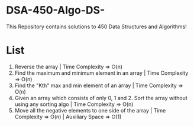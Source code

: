 # DSA-450-Algo-DS-

This Repository contains solutions to 450 Data Structures and Algorithms!

# List

1. Reverse the array | Time Complexity => O(n)
2. Find the maximum and minimum element in an array | Time Complexity => O(n)
3. Find the "Kth" max and min element of an array | Time Complexity => O(n)
4. Given an array which consists of only 0, 1 and 2. Sort the array without using any sorting algo | Time Complexity => O(n)
5. Move all the negative elements to one side of the array | Time Complexity => O(n) | Auxiliary Space => O(1)

